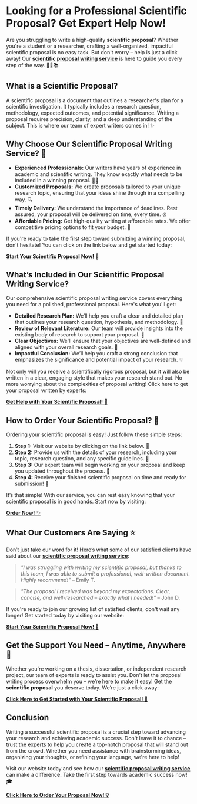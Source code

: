 # Looking for a Professional Scientific Proposal? Get Expert Help Now!

Are you struggling to write a high-quality **scientific proposal**? Whether you're a student or a researcher, crafting a well-organized, impactful scientific proposal is no easy task. But don't worry – help is just a click away! Our [**scientific proposal writing service**](https://tinyurl.com/topessay?keyword=scientific+proposal "Scientific Proposal Writing Service") is here to guide you every step of the way. 🧑‍🔬📚

## What is a Scientific Proposal?

A scientific proposal is a document that outlines a researcher's plan for a scientific investigation. It typically includes a research question, methodology, expected outcomes, and potential significance. Writing a proposal requires precision, clarity, and a deep understanding of the subject. This is where our team of expert writers comes in! ✨

## Why Choose Our Scientific Proposal Writing Service? 🤔

- **Experienced Professionals:** Our writers have years of experience in academic and scientific writing. They know exactly what needs to be included in a winning proposal. 👩‍🏫
- **Customized Proposals:** We create proposals tailored to your unique research topic, ensuring that your ideas shine through in a compelling way. 🔍
- **Timely Delivery:** We understand the importance of deadlines. Rest assured, your proposal will be delivered on time, every time. ⏰
- **Affordable Pricing:** Get high-quality writing at affordable rates. We offer competitive pricing options to fit your budget. 💸

If you're ready to take the first step toward submitting a winning proposal, don’t hesitate! You can click on the link below and get started today:

[**Start Your Scientific Proposal Now!**](https://tinyurl.com/topessay?keyword=scientific+proposal "Get your Scientific Proposal Today!") 🚀

## What’s Included in Our Scientific Proposal Writing Service?

Our comprehensive scientific proposal writing service covers everything you need for a polished, professional proposal. Here's what you'll get:

- **Detailed Research Plan:** We’ll help you craft a clear and detailed plan that outlines your research question, hypothesis, and methodology. 🧠
- **Review of Relevant Literature:** Our team will provide insights into the existing body of research to support your proposal. 📖
- **Clear Objectives:** We'll ensure that your objectives are well-defined and aligned with your overall research goals. 🎯
- **Impactful Conclusion:** We’ll help you craft a strong conclusion that emphasizes the significance and potential impact of your research. 💡

Not only will you receive a scientifically rigorous proposal, but it will also be written in a clear, engaging style that makes your research stand out. No more worrying about the complexities of proposal writing! Click here to get your proposal written by experts:

[**Get Help with Your Scientific Proposal!** 💪](https://tinyurl.com/topessay?keyword=scientific+proposal "Start Your Scientific Proposal Now")

## How to Order Your Scientific Proposal? 📝

Ordering your scientific proposal is easy! Just follow these simple steps:

1. **Step 1:** Visit our website by clicking on the link below. 📲
2. **Step 2:** Provide us with the details of your research, including your topic, research question, and any specific guidelines. 🧐
3. **Step 3:** Our expert team will begin working on your proposal and keep you updated throughout the process. 🚀
4. **Step 4:** Receive your finished scientific proposal on time and ready for submission! 📅

It’s that simple! With our service, you can rest easy knowing that your scientific proposal is in good hands. Start now by visiting:

[**Order Now!** ✨](https://tinyurl.com/topessay?keyword=scientific+proposal "Order Your Scientific Proposal Today!")

## What Our Customers Are Saying ⭐️

Don’t just take our word for it! Here’s what some of our satisfied clients have said about our [**scientific proposal writing service**](https://tinyurl.com/topessay?keyword=scientific+proposal "Check Our Client Testimonials"):

> _"I was struggling with writing my scientific proposal, but thanks to this team, I was able to submit a professional, well-written document. Highly recommend!"_ – Emily T.

> _"The proposal I received was beyond my expectations. Clear, concise, and well-researched – exactly what I needed!"_ – John D.

If you're ready to join our growing list of satisfied clients, don't wait any longer! Get started today by visiting our website:

[**Start Your Scientific Proposal Now! 🎉**](https://tinyurl.com/topessay?keyword=scientific+proposal "Start Your Proposal Today!")

## Get the Support You Need – Anytime, Anywhere 📍

Whether you're working on a thesis, dissertation, or independent research project, our team of experts is ready to assist you. Don’t let the proposal writing process overwhelm you – we’re here to make it easy! Get the **scientific proposal** you deserve today. We’re just a click away:

[**Click Here to Get Started with Your Scientific Proposal! 🚀**](https://tinyurl.com/topessay?keyword=scientific+proposal "Get Professional Help Now!")

## Conclusion

Writing a successful scientific proposal is a crucial step toward advancing your research and achieving academic success. Don't leave it to chance – trust the experts to help you create a top-notch proposal that will stand out from the crowd. Whether you need assistance with brainstorming ideas, organizing your thoughts, or refining your language, we're here to help!

Visit our website today and see how our [**scientific proposal writing service**](https://tinyurl.com/topessay?keyword=scientific+proposal "Visit Our Website") can make a difference. Take the first step towards academic success now! 🎓

[**Click Here to Order Your Proposal Now! 💡**](https://tinyurl.com/topessay?keyword=scientific+proposal "Get Started Now!")

